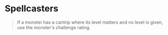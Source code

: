 # Spellcasters

> If a monster has a cantrip where its level matters and no level is given, use the monster's challenge rating.
